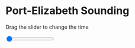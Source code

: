 <h1>Port-Elizabeth Sounding</h1>
<p>Drag the slider to change the time</p>

<div class="slidecontainer">
<input oninput='setImage(this)' class="slider" type="range" min="0" max="5" value="0" step="1" />
<img id='img'/>
</div>

<script>
var img = document.getElementById('img');
var img_array = ['/assets/images/skwt/skd_peb_wrfout_d01_2020-06-14_12:00:00.png',
'/assets/images/skwt/skd_peb_wrfout_d01_2020-06-14_18:00:00.png',
'/assets/images/skwt/skd_peb_wrfout_d01_2020-06-15_00:00:00.png',
'/assets/images/skwt/skd_peb_wrfout_d01_2020-06-15_06:00:00.png',
'/assets/images/skwt/skd_peb_wrfout_d01_2020-06-15_12:00:00.png',];
function setImage(obj)
{
        var value = obj.value;
        img.src = img_array[value];

}
</script>
